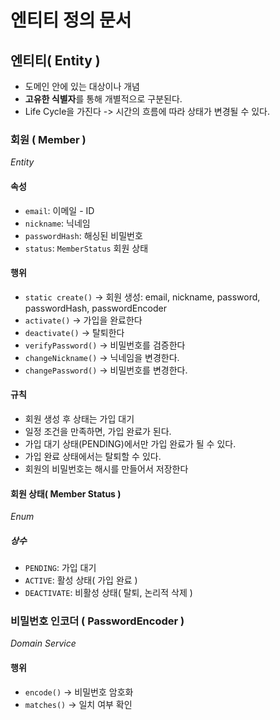 # 엔티티 정의 문서

## 엔티티( Entity )
- 도메인 안에 있는 대상이나 개념
- **고유한 식별자**를 통해 개별적으로 구분된다.
- Life Cycle을 가진다 -> 시간의 흐름에 따라 상태가 변경될 수 있다.

### 회원 ( Member )
_Entity_
#### 속성
- `email`: 이메일 - ID
- `nickname`: 닉네임
- `passwordHash`: 해싱된 비밀번호
- `status`: `MemberStatus` 회원 상태
#### 행위
- `static create()` -> 회원 생성: email, nickname, password, passwordHash, passwordEncoder
- `activate()` -> 가입을 완료한다
- `deactivate()` ->  탈퇴한다
- `verifyPassword()` -> 비밀번호를 검증한다
- `changeNickname()` -> 닉네임을 변경한다.
- `changePassword()` -> 비밀번호를 변경한다.
#### 규칙
- 회원 생성 후 상태는 가입 대기
- 일정 조건을 만족하면, 가입 완료가 된다.
- 가입 대기 상태(PENDING)에서만 가입 완료가 될 수 있다.
- 가입 완료 상태에서는 탈퇴할 수 있다.
- 회원의 비밀번호는 해시를 만들어서 저장한다
#### 회원 상태( Member Status )
_Enum_
##### 상수
- `PENDING`: 가입 대기
- `ACTIVE`: 활성 상태( 가입 완료 )
- `DEACTIVATE`: 비활성 상태( 탈퇴, 논리적 삭제 )

### 비밀번호 인코더 ( PasswordEncoder )
_Domain Service_
#### 행위
- `encode()` -> 비밀번호 암호화
- `matches()` -> 일치 여부 확인